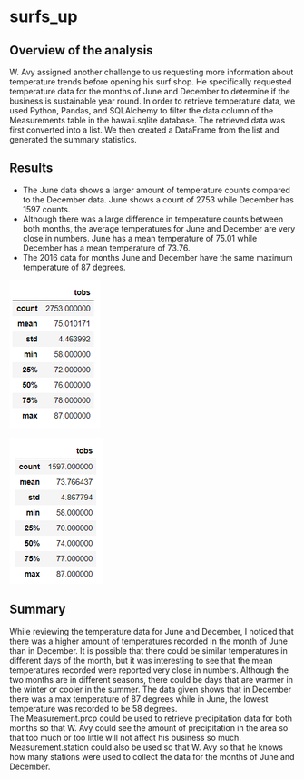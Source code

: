 # surfs_up

## Overview of the analysis
W. Avy assigned another challenge to us requesting more information about temperature trends before opening his surf shop. He specifically requested temperature data for the months of June and December to determine if the business is sustainable year round. In order to retrieve temperature data, we used Python, Pandas, and SQLAlchemy to filter the data column of the Measurements table in the hawaii.sqlite database. The retrieved data was first converted into a list. We then created a DataFrame from the list and generated the summary statistics. 

## Results 
* The June data shows a larger amount of temperature counts compared to the December data. June shows a count of 2753 while December has 1597 counts. 
* Although there was a large difference in temperature counts between both months, the average temperatures for June and December are very close in numbers. June has a mean temperature of 75.01 while December has a mean temperature of 73.76.
* The 2016 data for months June and December have the same maximum temperature of 87 degrees. 

![june_data](https://github.com/echuung94/surfs_up/blob/main/Resources/june%20data.png)

![december_data](https://github.com/echuung94/surfs_up/blob/main/Resources/december%20data.png)


## Summary
While reviewing the temperature data for June and December, I noticed that there was a higher amount of temperatures recorded in the month of June than in December. It is possible that there could be similar temperatures in different days of the month, but it was interesting to see that the mean temperatures recorded were reported very close in numbers. Although the two months are in different seasons, there could be days that are warmer in the winter or cooler in the summer. The data given shows that in December there was a max temperature of 87 degrees while in June, the lowest temperature was recorded to be 58 degrees. </br>
The Measurement.prcp could be used to retrieve precipitation data for both months so that W. Avy could see the amount of precipitation in the area so that too much or too little will not affect his business so much. Measurement.station could also be used so that W. Avy so that he knows how many stations were used to collect the data for the months of June and December. 
